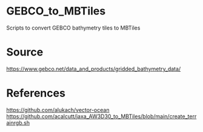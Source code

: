 # GEBCO_to_MBTiles
Scripts to convert GEBCO bathymetry tiles to MBTiles  

# Source
https://www.gebco.net/data_and_products/gridded_bathymetry_data/  

# References
https://github.com/alukach/vector-ocean  
https://github.com/acalcutt/jaxa_AW3D30_to_MBTiles/blob/main/create_terrainrgb.sh  
